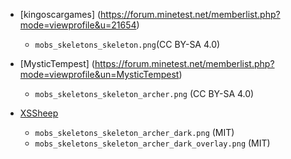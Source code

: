 * [kingoscargames] (https://forum.minetest.net/memberlist.php?mode=viewprofile&u=21654)
	* `mobs_skeletons_skeleton.png`(CC BY-SA 4.0)

* [MysticTempest] (https://forum.minetest.net/memberlist.php?mode=viewprofile&un=MysticTempest)
	* `mobs_skeletons_skeleton_archer.png` (CC BY-SA 4.0)

* [XSSheep](https://www.planetminecraft.com/member/xssheep/)
	* `mobs_skeletons_skeleton_archer_dark.png` (MIT)
	* `mobs_skeletons_skeleton_archer_dark_overlay.png` (MIT)
